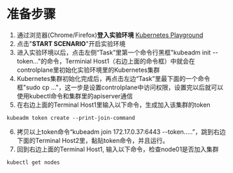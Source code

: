 # 准备步骤
1. 通过浏览器(Chrome/Firefox)**登入实验环境** [Kubernetes Playground](https://www.katacoda.com/courses/kubernetes/getting-started-with-kubeadm)
2. 点击"**START SCENARIO**"开启实验环境
3. 进入实验环境以后，点击左侧“Task”里第一个命令行黑框"kubeadm init --token..."的命令，Terminial Host1（右边上面的命令框）中就会在controlplane里初始化实验环境里的Kubernetes集群
4. Kubernetes集群初始化完成后，再点击左边“Task”里最下面的一个命令框"sudo cp ..."，这一步是设置controlplane中访问权限，设置完以后就可以使用kubectl命令和集群里的apiserver通信
5. 在右边上面的Terminal Host1里输入以下命令，生成加入该集群的token
```
kubeadm token create --print-join-command
```
6. 拷贝以上token命令“kubeadm join 172.17.0.37:6443 --token.....”，跳到右边下面的Terminal Host2里，黏贴token命令，并且运行。
7. 回到右边上面的Terminal Host1, 输入以下命令，检查node01是否加入集群
```
kubectl get nodes
```
